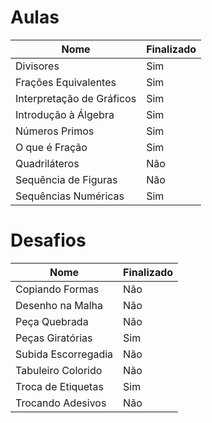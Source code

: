 # Aulas

| Nome | Finalizado |
|------|-----------|
| Divisores | Sim |
| Frações Equivalentes | Sim |
| Interpretação de Gráficos | Sim |
| Introdução à Álgebra | Sim |
| Números Primos | Sim |
| O que é Fração | Sim |
| Quadriláteros | Não |
| Sequência de Figuras | Não |
| Sequências Numéricas | Sim |

# Desafios

| Nome | Finalizado |
|------|-----------|
| Copiando Formas | Não |
| Desenho na Malha | Não |
| Peça Quebrada | Não |
| Peças Giratórias | Sim |
| Subida Escorregadia | Não |
| Tabuleiro Colorido | Não |
| Troca de Etiquetas | Sim |
| Trocando Adesivos | Não |